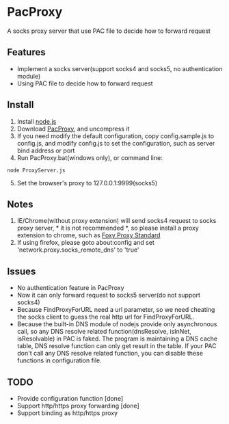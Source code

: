 PacProxy
========

A socks proxy server that use PAC file to decide how to forward request

Features
--------
* Implement a socks server(support socks4 and socks5, no authentication module)
* Using PAC file to decide how to forward request

Install
-------
1. Install [node.js](http://nodejs.org/)
2. Download [PacProxy](https://github.com/liangqing/PacProxy/archive/master.zip), and uncompress it
3. If you need modify the default configuration, copy config.sample.js to config.js, and modify config.js to set the configuration, such as server bind address or port
4. Run PacProxy.bat(windows only), or command line:

  ```
  node ProxyServer.js
  ```

5. Set the browser's proxy to 127.0.0.1:9999(socks5)

Notes
-----
1. IE/Chrome(without proxy extension) will send socks4 request to socks proxy server, * it is not recommended *, so please install a proxy extension to chrome, such as [Foxy Proxy Standard](https://chrome.google.com/webstore/detail/foxy-proxy-standard/gcknhkkoolaabfmlnjonogaaifnjlfnp)
2. If using firefox, please goto about:config and set 'network.proxy.socks_remote_dns' to 'true'

Issues
------
* No authentication feature in PacProxy
* Now it can only forward request to socks5 server(do not support socks4)
* Because FindProxyForURL need a url parameter, so we need cheating the socks client to guess the real http url for FindProxyForURL.
* Because the built-in DNS module of nodejs provide only asynchronous call, so any DNS resolve related function(dnsResolve, isInNet, isResolvable) in PAC is faked. The program is maintaining a DNS cache table, DNS resolve function can only get result in the table. If your PAC don't call any DNS resolve related function, you can disable these functions in configuration file.

TODO
----
* Provide configuration function [done]
* Support http/https proxy forwarding [done]
* Support binding as http/https proxy
